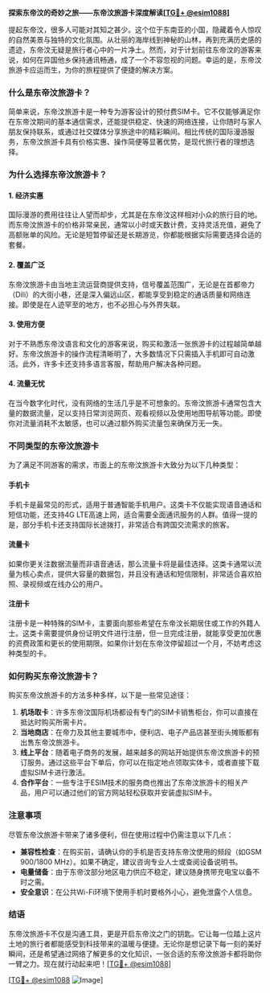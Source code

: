 **探索东帝汶的奇妙之旅——东帝汶旅游卡深度解读[[TG💪+ @esim1088](https://t.me/s/esim1088)]**

提起东帝汶，很多人可能对其知之甚少。这个位于东南亚的小国，隐藏着令人惊叹的自然美景与独特的文化氛围。从壮丽的海岸线到神秘的山林，再到充满历史感的遗迹，东帝汶无疑是旅行者心中的一片净土。然而，对于计划前往东帝汶的游客来说，如何在异国他乡保持通讯畅通，成了一个不容忽视的问题。幸运的是，东帝汶旅游卡应运而生，为你的旅程提供了便捷的解决方案。

### 什么是东帝汶旅游卡？

简单来说，东帝汶旅游卡是一种专为游客设计的预付费SIM卡。它不仅能够满足你在东帝汶期间的基本通信需求，还能提供稳定、快速的网络连接，让你随时与家人朋友保持联系，或通过社交媒体分享旅途中的精彩瞬间。相比传统的国际漫游服务，东帝汶旅游卡具有价格实惠、操作简便等显著优势，是现代旅行者的理想选择。

### 为什么选择东帝汶旅游卡？

#### 1. **经济实惠**
   国际漫游的费用往往让人望而却步，尤其是在东帝汶这样相对小众的旅行目的地。而东帝汶旅游卡的价格非常亲民，通常以小时或天数计费，支持灵活充值，避免了高额账单的风险。无论是短暂停留还是长期游览，你都能根据实际需要选择合适的套餐。

#### 2. **覆盖广泛**
   东帝汶旅游卡由当地主流运营商提供支持，信号覆盖范围广，无论是在首都帝力（Dili）的大街小巷，还是深入偏远山区，都能享受到稳定的通话质量和网络连接。即使是在人迹罕至的地方，也不必担心与外界失联。

#### 3. **使用方便**
   对于不熟悉东帝汶语言和文化的游客来说，购买和激活一张旅游卡的过程越简单越好。东帝汶旅游卡的操作流程清晰明了，大多数情况下只需插入手机即可自动激活。此外，许多卡还支持多语言客服，帮助用户解决各种问题。

#### 4. **流量无忧**
   在当今数字化时代，没有网络的生活几乎是不可想象的。东帝汶旅游卡通常包含大量的数据流量，足以支持日常浏览网页、观看视频以及使用地图导航等功能。即使你对流量消耗不太敏感，也可以通过额外购买流量包来确保万无一失。

### 不同类型的东帝汶旅游卡

为了满足不同游客的需求，市面上的东帝汶旅游卡大致分为以下几种类型：

#### 手机卡
   手机卡是最常见的形式，适用于普通智能手机用户。这类卡不仅能实现语音通话和短信功能，还支持4G LTE高速上网，适合需要全面通讯服务的人群。值得一提的是，部分手机卡还支持国际长途拨打，非常适合有跨国交流需求的旅客。

#### 流量卡
   如果你更关注数据流量而非语音通话，那么流量卡将是最佳选择。这类卡通常以流量为核心卖点，提供大容量的数据包，并且没有通话和短信限制，非常适合喜欢拍照、录视频或在线办公的用户。

#### 注册卡
   注册卡是一种特殊的SIM卡，主要面向那些希望在东帝汶长期居住或工作的外籍人士。这类卡需要提供身份证明文件进行注册，但一旦完成注册，就能享受更加优惠的资费政策和更长的使用期限。如果你计划在东帝汶停留超过一个月，不妨考虑这种类型的卡。

### 如何购买东帝汶旅游卡？

购买东帝汶旅游卡的方法多种多样，以下是一些常见途径：

1. **机场取卡**：许多东帝汶国际机场都设有专门的SIM卡销售柜台，你可以直接在抵达时购买所需卡片。
2. **当地商店**：在帝力及其他主要城市中，便利店、电子产品店甚至街头摊贩都有出售东帝汶旅游卡。
3. **线上平台**：随着电子商务的发展，越来越多的网站开始提供东帝汶旅游卡的预订服务。通过这些平台下单后，你可以在指定地点领取实体卡，或者直接下载虚拟SIM卡进行激活。
4. **合作平台**：一些专注于ESIM技术的服务商也推出了东帝汶旅游卡的相关产品，用户可以通过他们的官方网站轻松获取并安装虚拟SIM卡。

### 注意事项

尽管东帝汶旅游卡带来了诸多便利，但在使用过程中仍需注意以下几点：

- **兼容性检查**：在购买前，请确认你的手机是否支持东帝汶使用的频段（如GSM 900/1800 MHz）。如果不确定，建议咨询专业人士或查阅设备说明书。
- **电量储备**：由于东帝汶部分地区电力供应不稳定，建议随身携带充电宝以备不时之需。
- **安全意识**：在公共Wi-Fi环境下使用手机时要格外小心，避免泄露个人信息。

### 结语

东帝汶旅游卡不仅是沟通工具，更是开启东帝汶之门的钥匙。它让每一位踏上这片土地的旅行者都能感受到科技带来的温暖与便捷。无论你是想记录下每一刻的美好瞬间，还是希望通过网络了解更多的文化知识，一张合适的东帝汶旅游卡都将助你一臂之力。现在就行动起来吧！[[TG💪+ @esim1088](https://t.me/s/esim1088)] 

[[TG💪+ @esim1088](https://t.me/s/esim1088) ![Image](https://i.postimg.cc/4NQfJmqS/Snipaste-2025-05-13-00-14-12.png)]